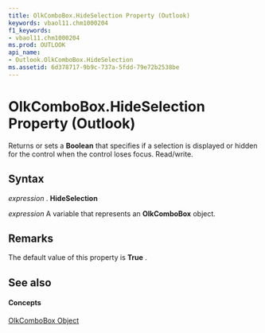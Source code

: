 ```yaml
---
title: OlkComboBox.HideSelection Property (Outlook)
keywords: vbaol11.chm1000204
f1_keywords:
- vbaol11.chm1000204
ms.prod: OUTLOOK
api_name:
- Outlook.OlkComboBox.HideSelection
ms.assetid: 6d378717-9b9c-737a-5fdd-79e72b2538be
---
```



# OlkComboBox.HideSelection Property (Outlook)

Returns or sets a  **Boolean** that specifies if a selection is displayed or hidden for the control when the control loses focus. Read/write.


## Syntax

 _expression_ . **HideSelection**

 _expression_ A variable that represents an **OlkComboBox** object.


## Remarks

The default value of this property is  **True** .


## See also


#### Concepts


[OlkComboBox Object](olkcombobox-object-outlook.md)

